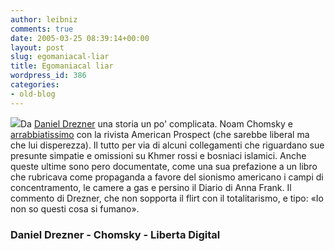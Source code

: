 ```yaml
---
author: leibniz
comments: true
date: 2005-03-25 08:39:14+00:00
layout: post
slug: egomaniacal-liar
title: Egomaniacal liar
wordpress_id: 386
categories:
- old-blog
---
```


![](http://www.libertaddigital.com/fotos/noticias/chomcastro060804.jpg)Da [Daniel Drezner](http://www.danieldrezner.com/archives/001961.html) una storia un po' complicata. Noam Chomsky e [arrabbiatissimo](http://www.chomsky.info/onchomsky/20050320.htm)
con la rivista American Prospect (che sarebbe liberal ma che lui
disperezza). Il tutto per via di alcuni collegamenti che riguardano sue
presunte simpatie e omissioni su Khmer rossi e bosniaci islamici. Anche
queste ultime sono pero documentate, come una sua prefazione a un libro
che rubricava come propaganda a favore del sionismo americano i campi
di concentramento, le camere a gas e persino il Diario di Anna Frank.
Il commento di Drezner, che non sopporta il flirt con il totalitarismo,
e tipo: «Io non so questi cosa si fumano».




### Daniel Drezner - Chomsky - Liberta Digital
